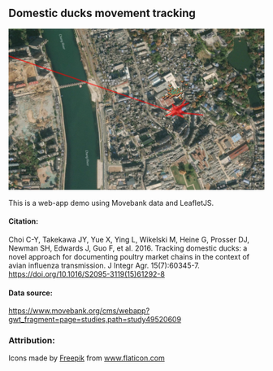 ## Domestic ducks movement tracking

![Alt text](image/map2.jpg?raw=true "Title")

This is a web-app demo using Movebank data and LeafletJS.

#### Citation:

Choi C-Y, Takekawa JY, Yue X, Ying L, Wikelski M, Heine G, Prosser DJ, Newman SH, Edwards J, Guo F, et al. 2016. Tracking domestic ducks: a novel approach for documenting poultry market chains in the context of avian influenza transmission. J Integr Agr. 15(7):60345-7. https://doi.org/10.1016/S2095-3119(15)61292-8

#### Data source:
https://www.movebank.org/cms/webapp?gwt_fragment=page=studies,path=study49520609


### Attribution:
 <div>Icons made by <a href="https://www.freepik.com" title="Freepik">Freepik</a> from <a href="https://www.flaticon.com/" title="Flaticon">www.flaticon.com</a></div>
